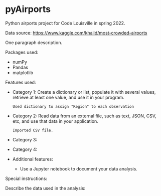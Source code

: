 # pyAirports
 Python airports project for Code Louisville in spring 2022.

Data source: https://www.kaggle.com/khaiid/most-crowded-airports

One paragraph description.

Packages used:
* numPy
* Pandas
* matplotlib

Features used:
* Category 1: Create a dictionary or list, populate it with several values, retrieve at least one value, and use it in your program.
      
      Used dictionary to assign "Region" to each observation
      
* Category 2: Read data from an external file, such as text, JSON, CSV, etc, and use that data in your application.
      
      Imported CSV file.
      
* Category 3:
* Category 4:
* Additional features:
  
     * Use a Jupyter notebook to document your data analysis.

Special instructions:

Describe the data used in the analysis:
